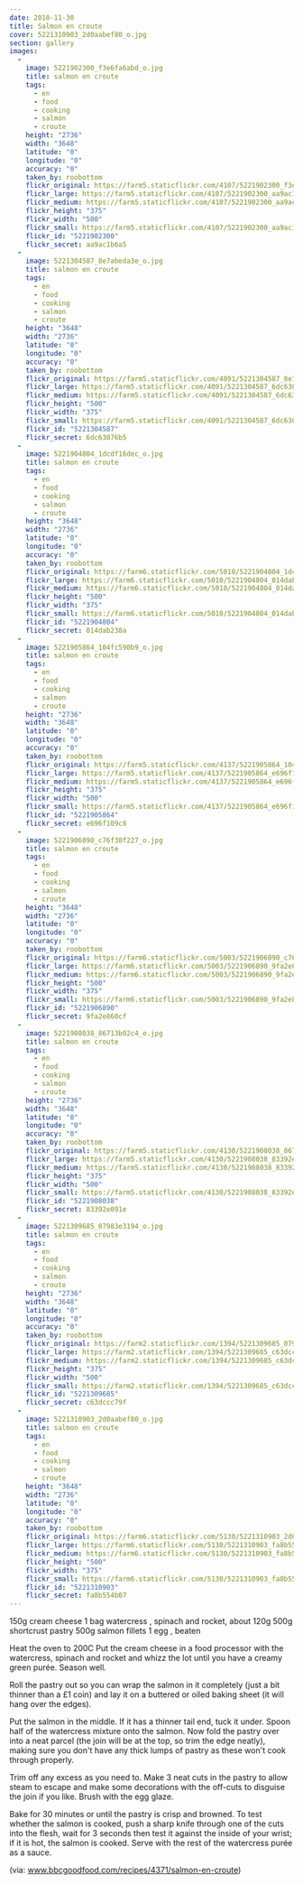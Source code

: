 ```yaml
---
date: 2010-11-30
title: Salmon en croute
cover: 5221310903_2d0aabef80_o.jpg
section: gallery
images:
  - 
    image: 5221902300_f3e6fa6abd_o.jpg
    title: salmon en croute
    tags:
      - en
      - food
      - cooking
      - salmon
      - croute
    height: "2736"
    width: "3648"
    latitude: "0"
    longitude: "0"
    accuracy: "0"
    taken_by: roobottom
    flickr_original: https://farm5.staticflickr.com/4107/5221902300_f3e6fa6abd_o.jpg
    flickr_large: https://farm5.staticflickr.com/4107/5221902300_aa9ac1b6a5_b.jpg
    flickr_medium: https://farm5.staticflickr.com/4107/5221902300_aa9ac1b6a5.jpg
    flickr_height: "375"
    flickr_width: "500"
    flickr_small: https://farm5.staticflickr.com/4107/5221902300_aa9ac1b6a5_m.jpg
    flickr_id: "5221902300"
    flickr_secret: aa9ac1b6a5
  - 
    image: 5221304587_8e7abeda3e_o.jpg
    title: salmon en croute
    tags:
      - en
      - food
      - cooking
      - salmon
      - croute
    height: "3648"
    width: "2736"
    latitude: "0"
    longitude: "0"
    accuracy: "0"
    taken_by: roobottom
    flickr_original: https://farm5.staticflickr.com/4091/5221304587_8e7abeda3e_o.jpg
    flickr_large: https://farm5.staticflickr.com/4091/5221304587_6dc63076b5_b.jpg
    flickr_medium: https://farm5.staticflickr.com/4091/5221304587_6dc63076b5.jpg
    flickr_height: "500"
    flickr_width: "375"
    flickr_small: https://farm5.staticflickr.com/4091/5221304587_6dc63076b5_m.jpg
    flickr_id: "5221304587"
    flickr_secret: 6dc63076b5
  - 
    image: 5221904804_1dcdf16dec_o.jpg
    title: salmon en croute
    tags:
      - en
      - food
      - cooking
      - salmon
      - croute
    height: "3648"
    width: "2736"
    latitude: "0"
    longitude: "0"
    accuracy: "0"
    taken_by: roobottom
    flickr_original: https://farm6.staticflickr.com/5010/5221904804_1dcdf16dec_o.jpg
    flickr_large: https://farm6.staticflickr.com/5010/5221904804_014dab238a_b.jpg
    flickr_medium: https://farm6.staticflickr.com/5010/5221904804_014dab238a.jpg
    flickr_height: "500"
    flickr_width: "375"
    flickr_small: https://farm6.staticflickr.com/5010/5221904804_014dab238a_m.jpg
    flickr_id: "5221904804"
    flickr_secret: 014dab238a
  - 
    image: 5221905864_104fc590b9_o.jpg
    title: salmon en croute
    tags:
      - en
      - food
      - cooking
      - salmon
      - croute
    height: "2736"
    width: "3648"
    latitude: "0"
    longitude: "0"
    accuracy: "0"
    taken_by: roobottom
    flickr_original: https://farm5.staticflickr.com/4137/5221905864_104fc590b9_o.jpg
    flickr_large: https://farm5.staticflickr.com/4137/5221905864_e696f109c8_b.jpg
    flickr_medium: https://farm5.staticflickr.com/4137/5221905864_e696f109c8.jpg
    flickr_height: "375"
    flickr_width: "500"
    flickr_small: https://farm5.staticflickr.com/4137/5221905864_e696f109c8_m.jpg
    flickr_id: "5221905864"
    flickr_secret: e696f109c8
  - 
    image: 5221906890_c76f38f227_o.jpg
    title: salmon en croute
    tags:
      - en
      - food
      - cooking
      - salmon
      - croute
    height: "3648"
    width: "2736"
    latitude: "0"
    longitude: "0"
    accuracy: "0"
    taken_by: roobottom
    flickr_original: https://farm6.staticflickr.com/5003/5221906890_c76f38f227_o.jpg
    flickr_large: https://farm6.staticflickr.com/5003/5221906890_9fa2e860cf_b.jpg
    flickr_medium: https://farm6.staticflickr.com/5003/5221906890_9fa2e860cf.jpg
    flickr_height: "500"
    flickr_width: "375"
    flickr_small: https://farm6.staticflickr.com/5003/5221906890_9fa2e860cf_m.jpg
    flickr_id: "5221906890"
    flickr_secret: 9fa2e860cf
  - 
    image: 5221908038_86713b02c4_o.jpg
    title: salmon en croute
    tags:
      - en
      - food
      - cooking
      - salmon
      - croute
    height: "2736"
    width: "3648"
    latitude: "0"
    longitude: "0"
    accuracy: "0"
    taken_by: roobottom
    flickr_original: https://farm5.staticflickr.com/4130/5221908038_86713b02c4_o.jpg
    flickr_large: https://farm5.staticflickr.com/4130/5221908038_83392e091e_b.jpg
    flickr_medium: https://farm5.staticflickr.com/4130/5221908038_83392e091e.jpg
    flickr_height: "375"
    flickr_width: "500"
    flickr_small: https://farm5.staticflickr.com/4130/5221908038_83392e091e_m.jpg
    flickr_id: "5221908038"
    flickr_secret: 83392e091e
  - 
    image: 5221309685_07983e3194_o.jpg
    title: salmon en croute
    tags:
      - en
      - food
      - cooking
      - salmon
      - croute
    height: "2736"
    width: "3648"
    latitude: "0"
    longitude: "0"
    accuracy: "0"
    taken_by: roobottom
    flickr_original: https://farm2.staticflickr.com/1394/5221309685_07983e3194_o.jpg
    flickr_large: https://farm2.staticflickr.com/1394/5221309685_c63dccc79f_b.jpg
    flickr_medium: https://farm2.staticflickr.com/1394/5221309685_c63dccc79f.jpg
    flickr_height: "375"
    flickr_width: "500"
    flickr_small: https://farm2.staticflickr.com/1394/5221309685_c63dccc79f_m.jpg
    flickr_id: "5221309685"
    flickr_secret: c63dccc79f
  - 
    image: 5221310903_2d0aabef80_o.jpg
    title: salmon en croute
    tags:
      - en
      - food
      - cooking
      - salmon
      - croute
    height: "3648"
    width: "2736"
    latitude: "0"
    longitude: "0"
    accuracy: "0"
    taken_by: roobottom
    flickr_original: https://farm6.staticflickr.com/5130/5221310903_2d0aabef80_o.jpg
    flickr_large: https://farm6.staticflickr.com/5130/5221310903_fa8b554b07_b.jpg
    flickr_medium: https://farm6.staticflickr.com/5130/5221310903_fa8b554b07.jpg
    flickr_height: "500"
    flickr_width: "375"
    flickr_small: https://farm6.staticflickr.com/5130/5221310903_fa8b554b07_m.jpg
    flickr_id: "5221310903"
    flickr_secret: fa8b554b07
---
```

150g cream cheese
1 bag watercress , spinach and rocket, about 120g
500g shortcrust pastry
500g salmon fillets
1 egg , beaten

Heat the oven to 200C Put the  cream cheese in a food processor with the watercress, spinach and rocket and whizz the lot until you have a creamy green purée. Season well.

Roll the pastry out so you can wrap the salmon in it completely (just a bit thinner than a £1 coin) and lay it on a buttered or oiled baking sheet (it will hang over the edges). 

Put the salmon in the middle. If it has a thinner tail end, tuck it under. Spoon half of the watercress mixture onto the salmon. Now fold the pastry over into a neat parcel (the join will be at the top, so trim the edge neatly), making sure you don't have any thick lumps of pastry as these won't cook through properly. 

Trim off any excess as you need to. Make 3 neat cuts in the pastry to allow steam to escape and make some decorations with the off-cuts to disguise the join if you like. Brush with the egg glaze.

Bake for 30 minutes or until the pastry is crisp and browned. To test whether the salmon is cooked, push a sharp knife through one of the cuts into the flesh, wait for 3 seconds then test it against the inside of your wrist; if it is hot, the salmon is cooked. Serve with the rest of the watercress purée as a sauce.

(via: <a href="http://www.bbcgoodfood.com/recipes/4371/salmon-en-croute)" rel="nofollow">www.bbcgoodfood.com/recipes/4371/salmon-en-croute)</a>